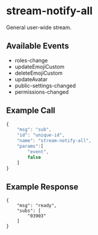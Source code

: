 # stream-notify-all

General user-wide stream.

## Available Events

* roles-change
* updateEmojiCustom
* deleteEmojiCustom
* updateAvatar
* public-settings-changed
* permissions-changed

## Example Call

```javascript
{
    "msg": "sub",
    "id": "unique-id",
    "name": "stream-notify-all",
    "params":[
        "event",
        false
    ]
}
```

## Example Response

```
{
    "msg": "ready",
    "subs": [
        "03903"
    ]
}
```
